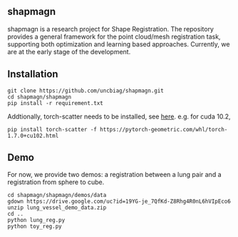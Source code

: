 ## shapmagn

shapmagn is a research project for Shape Registration. The repository provides a general framework for the point cloud/mesh registration task, supporting both optimization and learning
based approaches. Currently, we are at the early stage of the development.

## Installation
```
git clone https://github.com/uncbiag/shapmagn.git
cd shapmagn/shapmagn
pip install -r requirement.txt
```
Addtionally, torch-scatter needs to be installed, see [here](https://github.com/rusty1s/pytorch_scatter).
e.g. for cuda 10.2, 
```
pip install torch-scatter -f https://pytorch-geometric.com/whl/torch-1.7.0+cu102.html
```

## Demo
For now, we provide two demos: a registration between a lung pair and a registration from sphere to cube.
```
cd shapmagn/shapmagn/demos/data
gdown https://drive.google.com/uc?id=19YG-je_7QfKd-Z8Rhg4R0nL6hVIpEco6
unzip lung_vessel_demo_data.zip
cd ..
python lung_reg.py
python toy_reg.py
```